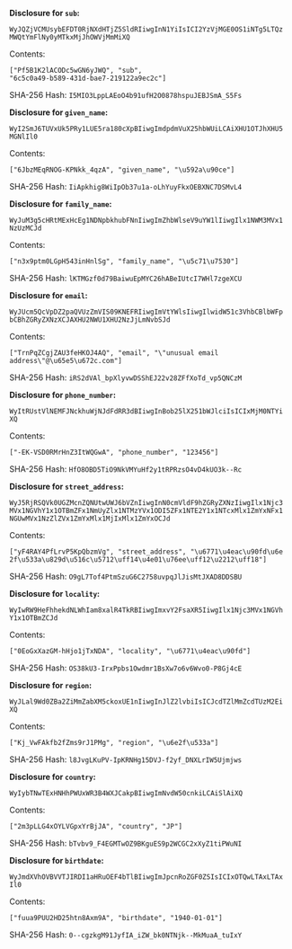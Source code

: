 __Disclosure for `sub`:__

```
WyJQZjVCMUsybEFDT0RjNXdHTjZ5SldRIiwgInN1YiIsICI2YzVjMGE0OS1iNTg5LTQz
MWQtYmFlNy0yMTkxMjJhOWVjMmMiXQ
```

Contents:

```
["Pf5B1K2lACODc5wGN6yJWQ", "sub",
"6c5c0a49-b589-431d-bae7-219122a9ec2c"]
```

SHA-256 Hash: `I5MIO3LppLAEoO4b91ufH2O0878hspuJEBJSmA_S5Fs`

__Disclosure for `given_name`:__

```
WyI2SmJ6TUVxUk5PRy1LUE5ra180cXpBIiwgImdpdmVuX25hbWUiLCAiXHU1OTJhXHU5
MGNlIl0
```

Contents:

```
["6JbzMEqRNOG-KPNkk_4qzA", "given_name", "\u592a\u90ce"]
```

SHA-256 Hash: `IiApkhig8WiIpOb37u1a-oLhYuyFkxOEBXNC7DSMvL4`

__Disclosure for `family_name`:__

```
WyJuM3g5cHRtMExHcEg1NDNpbkhubFNnIiwgImZhbWlseV9uYW1lIiwgIlx1NWM3MVx1
NzUzMCJd
```

Contents:

```
["n3x9ptm0LGpH543inHnlSg", "family_name", "\u5c71\u7530"]
```

SHA-256 Hash: `lKTMGzf0d79BaiwuEpMYC26hABeIUtcI7WHl7zgeXCU`

__Disclosure for `email`:__

```
WyJUcm5QcVpDZ2paQVUzZmVIS09KNEFRIiwgImVtYWlsIiwgIlwidW51c3VhbCBlbWFp
bCBhZGRyZXNzXCJAXHU2NWU1XHU2NzJjLmNvbSJd
```

Contents:

```
["TrnPqZCgjZAU3feHKOJ4AQ", "email", "\"unusual email
address\"@\u65e5\u672c.com"]
```

SHA-256 Hash: `iRS2dVAl_bpXlyvwDSShEJ22v28ZFfXoTd_vp5QNCzM`

__Disclosure for `phone_number`:__

```
WyItRUstVlNEMFJNckhuWjNJdFdRR3dBIiwgInBob25lX251bWJlciIsICIxMjM0NTYi
XQ
```

Contents:

```
["-EK-VSD0RMrHnZ3ItWQGwA", "phone_number", "123456"]
```

SHA-256 Hash: `HfO8OBD5TiO9NkVMYuHf2y1tRPRzsO4vD4kUO3k--Rc`

__Disclosure for `street_address`:__

```
WyJ5RjRSQVk0UGZMcnZQNUtwUWJ6bVZnIiwgInN0cmVldF9hZGRyZXNzIiwgIlx1Njc3
MVx1NGVhY1x1OTBmZFx1NmUyZlx1NTMzYVx1ODI5ZFx1NTE2Y1x1NTcxMlx1ZmYxNFx1
NGUwMVx1NzZlZVx1ZmYxMlx1MjIxMlx1ZmYxOCJd
```

Contents:

```
["yF4RAY4PfLrvP5KpQbzmVg", "street_address", "\u6771\u4eac\u90fd\u6e
2f\u533a\u829d\u516c\u5712\uff14\u4e01\u76ee\uff12\u2212\uff18"]
```

SHA-256 Hash: `O9gL7Tof4PtmSzuG6C2758uvpqJlJisMtJXAD8DDSBU`

__Disclosure for `locality`:__

```
WyIwRW9HeFhhekdNLWhIam8xalR4TkRBIiwgImxvY2FsaXR5IiwgIlx1Njc3MVx1NGVh
Y1x1OTBmZCJd
```

Contents:

```
["0EoGxXazGM-hHjo1jTxNDA", "locality", "\u6771\u4eac\u90fd"]
```

SHA-256 Hash: `OS38kU3-IrxPpbs1Owdmr1BsXw7o6v6Wvo0-P8Gj4cE`

__Disclosure for `region`:__

```
WyJLal9Wd0ZBa2ZiMmZabXM5ckoxUE1nIiwgInJlZ2lvbiIsICJcdTZlMmZcdTUzM2Ei
XQ
```

Contents:

```
["Kj_VwFAkfb2fZms9rJ1PMg", "region", "\u6e2f\u533a"]
```

SHA-256 Hash: `l8JvgLKuPV-IpKRNHg15DVJ-f2yf_DNXLrIW5Ujmjws`

__Disclosure for `country`:__

```
WyIybTNwTExHNHhPWUxWR3B4WXJCakpBIiwgImNvdW50cnkiLCAiSlAiXQ
```

Contents:

```
["2m3pLLG4xOYLVGpxYrBjJA", "country", "JP"]
```

SHA-256 Hash: `bTvbv9_F4EGMTwOZ9BKguES9p2WCGC2xXyZ1tiPWuNI`

__Disclosure for `birthdate`:__

```
WyJmdXVhOVBVVTJIRDI1aHRuOEF4bTlBIiwgImJpcnRoZGF0ZSIsICIxOTQwLTAxLTAx
Il0
```

Contents:

```
["fuua9PUU2HD25htn8Axm9A", "birthdate", "1940-01-01"]
```

SHA-256 Hash: `0--cgzkgM91JyfIA_iZW_bk0NTNjk--MkMuaA_tuIxY`